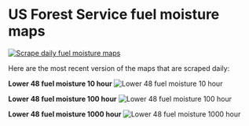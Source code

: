 # US Forest Service fuel moisture maps

[![Scrape daily fuel moisture maps](https://github.com/jeremiak/usfs-fuel-moisture/actions/workflows/daily.yml/badge.svg)](https://github.com/jeremiak/usfs-fuel-moisture/actions/workflows/daily.yml)



Here are the most recent version of the maps that are scraped daily:

**Lower 48 fuel moisture 10 hour**
![Lower 48 fuel moisture 10 hour](https://www.wfas.net/images/firedanger/fm_10.png)

**Lower 48 fuel moisture 100 hour**
![Lower 48 fuel moisture 100 hour](https://www.wfas.net/images/firedanger/fm_100.png)

**Lower 48 fuel moisture 1000 hour**
![Lower 48 fuel moisture 1000 hour](https://www.wfas.net/images/firedanger/fm_1000.png)

